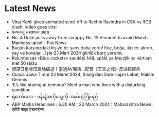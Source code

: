 # Latest News
-  Virat Kohli gives animated send-off to Rachin Ravindra in CSK vs RCB clash, video goes viral
-  वन्यजन्तु संरक्षणका प्रयास
-  No. 4 Duke pulls away from scrappy No. 13 Vermont to avoid March Madness upset - Fox News
-  Bugün karşınızdaki kişiye bir şans daha verin! Koç, boğa, ikizler, akrep, yay ve kovalar... İşte 23 Mart 2024 günlük burç yorumu
-  Kolumbusas «Blue Jackets» zaudētā NHL spēlē pa Merzļikina vārtiem met 50 reižu
-  資深日星寺田農肺癌逝！當過AV導演…配音《天空之城》反派超經典
-  Cuaca Jawa Timur 23 Maret 2024, Siang dan Sore Hujan Lebat, Malam Gerimis
-  ‘It’s like staring at demons’: Meet a man who lives with a disturbing condition
-  ရဲဘော်တေး - ဂန်းနဲ့အကိုတွေကို အနမ်းနဲ့ကြိုမည်
-  ABP Majha Headlines : 6.30 AM : 23 March 2024 : Maharashtra News : एबीपी माझा हेडलाईन्स
